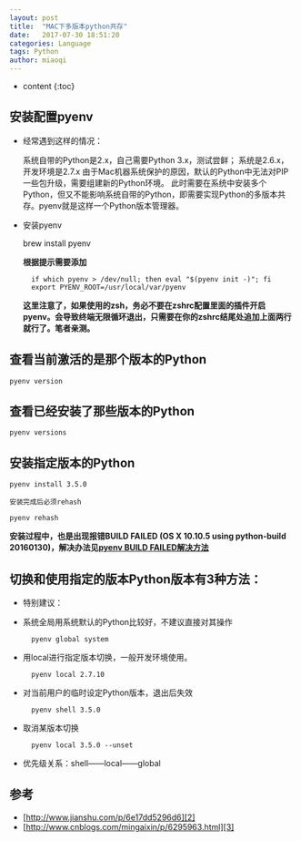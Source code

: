 ```yaml
---
layout: post
title:  "MAC下多版本python共存"
date:   2017-07-30 18:51:20
categories: Language
tags: Python
author: miaoqi
---
```


* content
{:toc}
                                    
## 安装配置pyenv

* 经常遇到这样的情况：
    
    系统自带的Python是2.x，自己需要Python 3.x，测试尝鲜；
    系统是2.6.x，开发环境是2.7.x
    由于Mac机器系统保护的原因，默认的Python中无法对PIP一些包升级，需要组建新的Python环境。
    此时需要在系统中安装多个Python，但又不能影响系统自带的Python，即需要实现Python的多版本共存。pyenv就是这样一个Python版本管理器。

* 安装pyenv

    brew install pyenv

    **根据提示需要添加**

        if which pyenv > /dev/null; then eval "$(pyenv init -)"; fi
        export PYENV_ROOT=/usr/local/var/pyenv
    
    **这里注意了，如果使用的zsh，务必不要在zshrc配置里面的插件开启pyenv。会导致终端无限循环退出，只需要在你的zshrc结尾处追加上面两行就行了。笔者亲测。**

## 查看当前激活的是那个版本的Python

    pyenv version

## 查看已经安装了那些版本的Python

    pyenv versions

## 安装指定版本的Python

    pyenv install 3.5.0
    
    安装完成后必须rehash
    
    pyenv rehash
    
**安装过程中，也是出现报错BUILD FAILED (OS X 10.10.5 using python-build 20160130)，解决办法见[pyenv BUILD FAILED解决方法][1]**
    
## 切换和使用指定的版本Python版本有3种方法：

* 特别建议：
    
* 系统全局用系统默认的Python比较好，不建议直接对其操作    

        pyenv global system

* 用local进行指定版本切换，一般开发环境使用。    

        pyenv local 2.7.10

* 对当前用户的临时设定Python版本，退出后失效

        pyenv shell 3.5.0

* 取消某版本切换    

        pyenv local 3.5.0 --unset

* 优先级关系：shell——local——global

## 参考

* [http://www.jianshu.com/p/6e17dd5296d6][2]
* [http://www.cnblogs.com/mingaixin/p/6295963.html][3]

[1]: http://www.cnblogs.com/mingaixin/p/6295799.html
[2]: http://www.jianshu.com/p/6e17dd5296d6
[3]: http://www.cnblogs.com/mingaixin/p/6295963.html